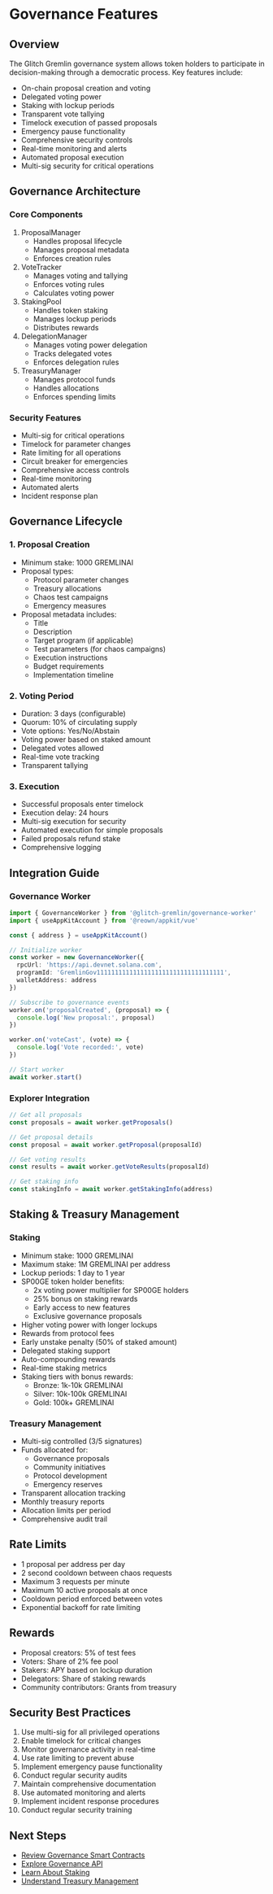 # Governance Features

## Overview
The Glitch Gremlin governance system allows token holders to participate in decision-making through a democratic process. Key features include:

- On-chain proposal creation and voting
- Delegated voting power
- Staking with lockup periods
- Transparent vote tallying
- Timelock execution of passed proposals
- Emergency pause functionality
- Comprehensive security controls
- Real-time monitoring and alerts
- Automated proposal execution
- Multi-sig security for critical operations

## Governance Architecture

### Core Components
1. ProposalManager
   - Handles proposal lifecycle
   - Manages proposal metadata
   - Enforces creation rules
2. VoteTracker
   - Manages voting and tallying
   - Enforces voting rules
   - Calculates voting power
3. StakingPool
   - Handles token staking
   - Manages lockup periods
   - Distributes rewards
4. DelegationManager
   - Manages voting power delegation
   - Tracks delegated votes
   - Enforces delegation rules
5. TreasuryManager
   - Manages protocol funds
   - Handles allocations
   - Enforces spending limits

### Security Features
- Multi-sig for critical operations
- Timelock for parameter changes
- Rate limiting for all operations
- Circuit breaker for emergencies
- Comprehensive access controls
- Real-time monitoring
- Automated alerts
- Incident response plan

## Governance Lifecycle

### 1. Proposal Creation
- Minimum stake: 1000 GREMLINAI
- Proposal types:
  - Protocol parameter changes
  - Treasury allocations
  - Chaos test campaigns
  - Emergency measures
- Proposal metadata includes:
  - Title
  - Description
  - Target program (if applicable)
  - Test parameters (for chaos campaigns)
  - Execution instructions
  - Budget requirements
  - Implementation timeline

### 2. Voting Period
- Duration: 3 days (configurable)
- Quorum: 10% of circulating supply
- Vote options: Yes/No/Abstain
- Voting power based on staked amount
- Delegated votes allowed
- Real-time vote tracking
- Transparent tallying

### 3. Execution
- Successful proposals enter timelock
- Execution delay: 24 hours
- Multi-sig execution for security
- Automated execution for simple proposals
- Failed proposals refund stake
- Comprehensive logging

## Integration Guide

### Governance Worker
```typescript
import { GovernanceWorker } from '@glitch-gremlin/governance-worker'
import { useAppKitAccount } from '@reown/appkit/vue'

const { address } = useAppKitAccount()

// Initialize worker
const worker = new GovernanceWorker({
  rpcUrl: 'https://api.devnet.solana.com',
  programId: 'GremlinGov11111111111111111111111111111111111',
  walletAddress: address
})

// Subscribe to governance events
worker.on('proposalCreated', (proposal) => {
  console.log('New proposal:', proposal)
})

worker.on('voteCast', (vote) => {
  console.log('Vote recorded:', vote)
})

// Start worker
await worker.start()
```

### Explorer Integration
```typescript
// Get all proposals
const proposals = await worker.getProposals()

// Get proposal details
const proposal = await worker.getProposal(proposalId)

// Get voting results
const results = await worker.getVoteResults(proposalId)

// Get staking info
const stakingInfo = await worker.getStakingInfo(address)
```

## Staking & Treasury Management

### Staking
- Minimum stake: 1000 GREMLINAI
- Maximum stake: 1M GREMLINAI per address
- Lockup periods: 1 day to 1 year
- SP00GE token holder benefits:
  - 2x voting power multiplier for SP00GE holders
  - 25% bonus on staking rewards
  - Early access to new features
  - Exclusive governance proposals
- Higher voting power with longer lockups
- Rewards from protocol fees
- Early unstake penalty (50% of staked amount)
- Delegated staking support
- Auto-compounding rewards
- Real-time staking metrics
- Staking tiers with bonus rewards:
  - Bronze: 1k-10k GREMLINAI
  - Silver: 10k-100k GREMLINAI  
  - Gold: 100k+ GREMLINAI

### Treasury Management
- Multi-sig controlled (3/5 signatures)
- Funds allocated for:
  - Governance proposals
  - Community initiatives
  - Protocol development
  - Emergency reserves
- Transparent allocation tracking
- Monthly treasury reports
- Allocation limits per period
- Comprehensive audit trail

## Rate Limits
- 1 proposal per address per day
- 2 second cooldown between chaos requests
- Maximum 3 requests per minute
- Maximum 10 active proposals at once
- Cooldown period enforced between votes
- Exponential backoff for rate limiting

## Rewards
- Proposal creators: 5% of test fees
- Voters: Share of 2% fee pool
- Stakers: APY based on lockup duration
- Delegators: Share of staking rewards
- Community contributors: Grants from treasury

## Security Best Practices
1. Use multi-sig for all privileged operations
2. Enable timelock for critical changes
3. Monitor governance activity in real-time
4. Use rate limiting to prevent abuse
5. Implement emergency pause functionality
6. Conduct regular security audits
7. Maintain comprehensive documentation
8. Use automated monitoring and alerts
9. Implement incident response procedures
10. Conduct regular security training

## Next Steps
- [Review Governance Smart Contracts](./governance-contracts.md)
- [Explore Governance API](./governance-api.md)
- [Learn About Staking](./staking.md)
- [Understand Treasury Management](./treasury.md)
